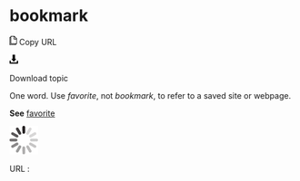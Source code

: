 # bookmark

![Copy URL](media/bookmark/Copy.png)
Copy URL

![Download](media/bookmark/Download.png)

Download topic

One word. Use *favorite*, not *bookmark*, to refer to a saved site or webpage.

**See** [favorite](https://worldready.cloudapp.net/Styleguide/Read?id=2700&topicid=33734)

![In progress](media/bookmark/activity-large.gif)

URL :
